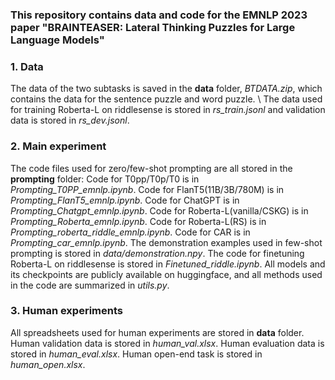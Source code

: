 ### This repository contains data and code for the EMNLP 2023 paper "BRAINTEASER: Lateral Thinking Puzzles for Large Language Models"
### 1. **Data**
The data of the two subtasks is saved in the **data** folder, *BTDATA.zip*, which contains the data for the sentence puzzle and word puzzle. \\
The data used for training Roberta-L on riddlesense is stored in *rs_train.jsonl* and validation data is stored in *rs_dev.jsonl*.

### 2. **Main experiment**
The code files used for zero/few-shot prompting are all stored in the **prompting** folder:
Code for T0pp/T0p/T0 is in *Prompting_T0PP_emnlp.ipynb*.
Code for FlanT5(11B/3B/780M) is in *Prompting_FlanT5_emnlp.ipynb*.
Code for ChatGPT is in *Prompting_Chatgpt_emnlp.ipynb*.
Code for Roberta-L(vanilla/CSKG) is in *Prompting_Roberta_emnlp.ipynb*.
Code for Roberta-L(RS) is in *Prompting_roberta_riddle_emnlp.ipynb*.
Code for CAR is in *Prompting_car_emnlp.ipynb*.
The demonstration examples used in few-shot prompting is stored in *data/demonstration.npy*.
The code for finetuning Roberta-L on riddlesense is stored in *Finetuned_riddle.ipynb*.
All models and its checkpoints are publicly available on huggingface, and all methods used in the code are summarized in *utils.py*.
### 3. **Human experiments**
All spreadsheets used for human experiments are stored in **data** folder.
Human validation data is stored in *human_val.xlsx*.
Human evaluation data is stored in *human_eval.xlsx*.
Human open-end task is stored in *human_open.xlsx*.

